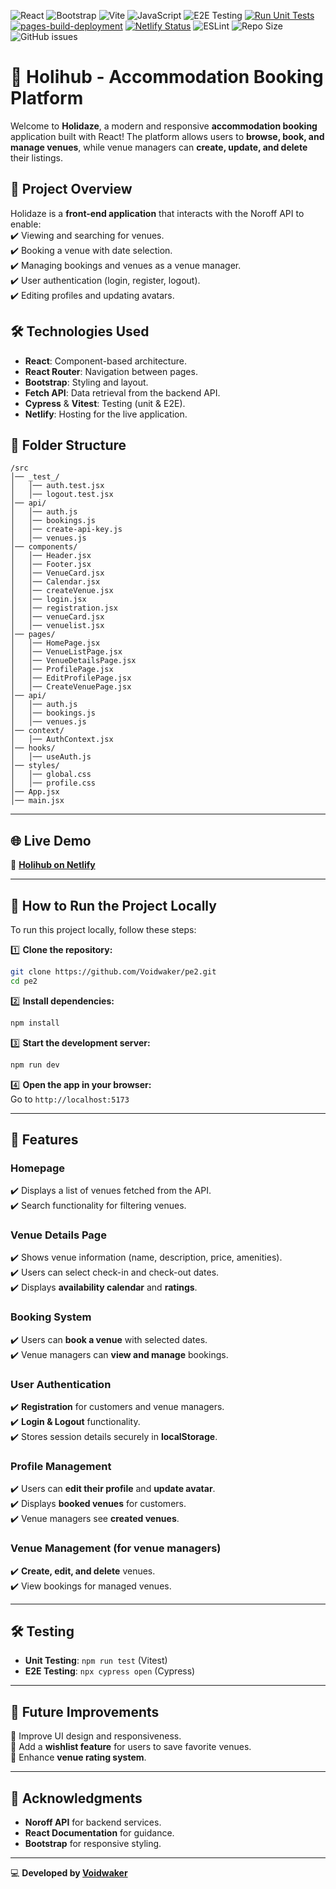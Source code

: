 ![React](https://img.shields.io/badge/React-18.0.0-blue?style=for-the-badge&logo=react)
![Bootstrap](https://img.shields.io/badge/Bootstrap-5.3-purple?style=for-the-badge&logo=bootstrap)
![Vite](https://img.shields.io/badge/Vite-6.0-yellow?style=for-the-badge&logo=vite)
![JavaScript](https://img.shields.io/badge/JavaScript-ES6+-yellow?style=for-the-badge&logo=javascript)
![E2E Testing](https://img.shields.io/badge/Cypress-13.17.0-green?style=for-the-badge&logo=cypress)
[![Run Unit Tests](https://github.com/Voidwaker/pe2/actions/workflows/tests.yml/badge.svg)](https://github.com/Voidwaker/pe2/actions/workflows/tests.yml)
[![pages-build-deployment](https://github.com/Voidwaker/pe2/actions/workflows/pages/pages-build-deployment/badge.svg)](https://github.com/Voidwaker/pe2/actions/workflows/pages/pages-build-deployment)
[![Netlify Status](https://api.netlify.com/api/v1/badges/39cedb62-6284-4a8c-97cc-e5fba225d73a/deploy-status)](https://app.netlify.com/sites/holihub/deploys)
![ESLint](https://img.shields.io/badge/code%20style-eslint-brightgreen)
![Repo Size](https://img.shields.io/github/repo-size/Voidwaker/Holihub1)
![GitHub issues](https://img.shields.io/github/issues/Voidwaker/Holihub1)


# 🏡 Holihub - Accommodation Booking Platform  

Welcome to **Holidaze**, a modern and responsive **accommodation booking** application built with React! The platform allows users to **browse, book, and manage venues**, while venue managers can **create, update, and delete** their listings.

## 🚀 Project Overview  

Holidaze is a **front-end application** that interacts with the Noroff API to enable:  
✔️ Viewing and searching for venues.  
✔️ Booking a venue with date selection.  
✔️ Managing bookings and venues as a venue manager.  
✔️ User authentication (login, register, logout).  
✔️ Editing profiles and updating avatars.  

## 🛠️ Technologies Used  

- **React**: Component-based architecture.  
- **React Router**: Navigation between pages.  
- **Bootstrap**: Styling and layout.  
- **Fetch API**: Data retrieval from the backend API.  
- **Cypress** & **Vitest**: Testing (unit & E2E).  
- **Netlify**: Hosting for the live application.  

## 📂 Folder Structure  

```
/src  
│── _test_/  
│   │── auth.test.jsx
│   │── logout.test.jsx 
│── api/  
│   │── auth.js  
│   │── bookings.js  
│   │── create-api-key.js
│   │── venues.js  
│── components/  
│   │── Header.jsx  
│   │── Footer.jsx  
│   │── VenueCard.jsx  
│   │── Calendar.jsx  
│   │── createVenue.jsx  
│   │── login.jsx  
│   │── registration.jsx  
│   │── venueCard.jsx
│   │── venuelist.jsx
│── pages/  
│   │── HomePage.jsx  
│   │── VenueListPage.jsx  
│   │── VenueDetailsPage.jsx  
│   │── ProfilePage.jsx  
│   │── EditProfilePage.jsx  
│   │── CreateVenuePage.jsx  
│── api/  
│   │── auth.js  
│   │── bookings.js  
│   │── venues.js  
│── context/  
│   │── AuthContext.jsx  
│── hooks/  
│   │── useAuth.js  
│── styles/  
│   │── global.css  
│   │── profile.css  
│── App.jsx  
│── main.jsx  
```

---

## 🌐 Live Demo  

🔎 **[Holihub on Netlify](https://holihub.netlify.app/)**  

---

## 🤔 How to Run the Project Locally  

To run this project locally, follow these steps:

1️⃣ **Clone the repository:**  
```sh
git clone https://github.com/Voidwaker/pe2.git
cd pe2  
```

2️⃣ **Install dependencies:**  
```sh
npm install  
```

3️⃣ **Start the development server:**  
```sh
npm run dev  
```

4️⃣ **Open the app in your browser:**  
Go to `http://localhost:5173`  

---

## 💼 Features  

### **Homepage**  
✔️ Displays a list of venues fetched from the API.  
✔️ Search functionality for filtering venues.  

### **Venue Details Page**  
✔️ Shows venue information (name, description, price, amenities).  
✔️ Users can select check-in and check-out dates.  
✔️ Displays **availability calendar** and **ratings**.  

### **Booking System**  
✔️ Users can **book a venue** with selected dates.  
✔️ Venue managers can **view and manage** bookings.  

### **User Authentication**  
✔️ **Registration** for customers and venue managers.  
✔️ **Login & Logout** functionality.  
✔️ Stores session details securely in **localStorage**.  

### **Profile Management**  
✔️ Users can **edit their profile** and **update avatar**.  
✔️ Displays **booked venues** for customers.  
✔️ Venue managers see **created venues**.  

### **Venue Management (for venue managers)**  
✔️ **Create, edit, and delete** venues.  
✔️ View bookings for managed venues.  

---

## 🛠️ Testing  

- **Unit Testing**: `npm run test` (Vitest)  
- **E2E Testing**: `npx cypress open` (Cypress)  

---

## 🏡 Future Improvements  

🚀 Improve UI design and responsiveness.  
🚀 Add a **wishlist feature** for users to save favorite venues.  
🚀 Enhance **venue rating system**.  

---

## 🙌 Acknowledgments  

- **Noroff API** for backend services.  
- **React Documentation** for guidance.  
- **Bootstrap** for responsive styling.  

---

💻 **Developed by [Voidwaker](https://github.com/Voidwaker)**  

